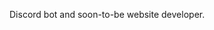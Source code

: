 Discord bot and soon-to-be website developer.

<!---
Thanos-Dev/Thanos-Dev is a ✨ special ✨ repository because its `README.md` (this file) appears on your GitHub profile.
You can click the Preview link to take a look at your changes.
--->
